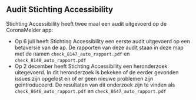 ## Audit Stichting Accessibility

Stichting Accessibility heeft twee maal een audit uitgevoerd op de CoronaMelder app:

- Op 6 juli heeft Stichting Accessibility een eerste audit uitgevoerd op een betaversie van de ap. De rapporten van deze audit staan in deze map met de namen `check_8147_auto_rapport.pdf` en `check_8148_auto_rapport.pdf`
- Op 2 december heeft Stichting Accessibility een heronderzoek uitegevoerd. In dit heronderzoek is bekeken of de eerder gevonden issues zijn opgelost en of er geen nieuwe problemen zijn geïntroduceerd. De resultaten van dit onderzoek zijn te vinden als `check_8646_auto_rapport.pdf` en `check_8647_auto_rapport.pdf`